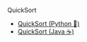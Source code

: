 QuickSort

* [QuickSort (Python 🐍)](./Python/QuickSort%20(Python%20🐍).md)
* [QuickSort (Java ☕)](./Java/QuickSort%20(Java%20☕).md)

